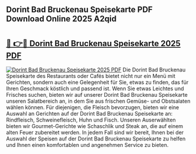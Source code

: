 ## Dorint Bad Bruckenau Speisekarte PDF Download Online 2025 A2qid

# <h2><a href="http://gcdccu.nevu.top/?p=Dorint+Bad+Bruckenau+Speisekarte">🔗 👉🔴 Dorint Bad Bruckenau Speisekarte 2025 PDF</a></h2>

[![Dorint Bad Bruckenau Speisekarte 2025 PDF](https://i.imgur.com/dBaPXMq.png)](http://gcdccu.nevu.top/?p=Dorint+Bad+Bruckenau+Speisekarte)
Die Dorint Bad Bruckenau Speisekarte des Restaurants oder Cafés bietet nicht nur ein Menü mit Gerichten, sondern auch eine Gelegenheit für Sie, etwas zu finden, das für Ihren Geschmack köstlich und passend ist. Wenn Sie etwas Leichtes und Frisches suchen, bieten wir auf unserer Dorint Bad Bruckenau Speisekarte unseren Salatbereich an, in dem Sie aus frischen Gemüse- und Obstsalaten wählen können. Für diejenigen, die Fleisch bevorzugen, bieten wir eine Auswahl an Gerichten auf der Dorint Bad Bruckenau Speisekarte an: Rindfleisch, Schweinefleisch, Huhn und Fisch. Unseren Auserwählten bieten wir Gourmet-Gerichte wie Schaschlik und Steak an, die auf einem alten Feuer zubereitet werden. In jedem Fall sind wir bereit, Ihnen bei der Auswahl der Speisen auf der Dorint Bad Bruckenau Speisekarte zu helfen und Ihnen einen komfortablen und angenehmen Service zu bieten.
